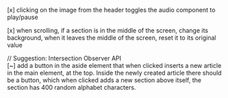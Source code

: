 [x] clicking on the image from the header toggles the audio component to play/pause
   
[x] when scrolling, if a section is in the middle of the screen, change its background, when it leaves the middle of the screen, reset it to its original value
  
// Suggestion: Intersection Observer API  
[~] add a button in the aside element that when clicked inserts a new article in the main element, at the top. Inside the newly created article there should be a button, which when clicked adds a new section above itself, the section has 400 random alphabet characters.  